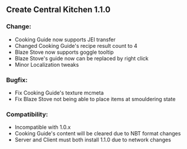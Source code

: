 ## Create Central Kitchen 1.1.0

### Change:
- Cooking Guide now supports JEI transfer
- Changed Cooking Guide's recipe result count to 4
- Blaze Stove now supports goggle tooltip
- Blaze Stove's guide now can be replaced by right click
- Minor Localization tweaks

### Bugfix:
- Fix Cooking Guide's texture mcmeta
- Fix Blaze Stove not being able to place items at smouldering state

### Compatibility:
- Incompatible with 1.0.x
- Cooking Guide's content will be cleared due to NBT format changes
- Server and Client must both install 1.1.0 due to network changes